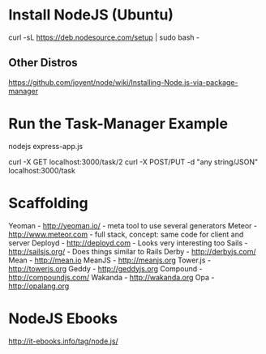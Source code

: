 Install NodeJS (Ubuntu)
=======================
curl -sL https://deb.nodesource.com/setup | sudo bash -

Other Distros
-------------
https://github.com/joyent/node/wiki/Installing-Node.js-via-package-manager

Run the Task-Manager Example
============================
nodejs express-app.js

curl -X GET localhost:3000/task/2
curl -X POST/PUT -d "any string/JSON" localhost:3000/task

Scaffolding
===========

Yeoman   - http://yeoman.io/ - meta tool to use several generators
Meteor   - http://www.meteor.com - full stack, concept: same code for client and server
Deployd  - http://deployd.com - Looks very interesting too
Sails    - http://sailsjs.org/ - Does things similar to Rails
Derby    - http://derbyjs.com/
Mean     - http://mean.io
MeanJS   - http://meanjs.org
Tower.js - http://towerjs.org
Geddy    - http://geddyjs.org
Compound - http://compoundjs.com/
Wakanda  - http://wakanda.org
Opa      - http://opalang.org

NodeJS Ebooks
=============
http://it-ebooks.info/tag/node.js/
